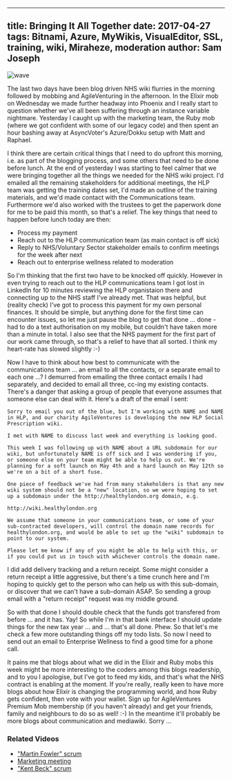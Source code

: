 
---
title: Bringing It All Together
date: 2017-04-27
tags: Bitnami, Azure, MyWikis, VisualEditor, SSL, training, wiki, Miraheze, moderation
author: Sam Joseph
---

![wave](/images/wave.jpg)

The last two days have been blog driven NHS wiki flurries in the morning followed by mobbing and AgileVenturing in the afternoon.  In the Elixir mob on Wednesday we made further headway into Phoenix and I really start to question whether we've all been suffering through an instance variable nightmare.  Yesterday I caught up with the marketing team, the Ruby mob (where we got confident with some of our legacy code) and then spent an hour bashing away at AsyncVoter's Azure/Dokku setup with Matt and Raphael.

I think there are certain critical things that I need to do upfront this morning, i.e. as part of the blogging process, and some others that need to be done before lunch.  At the end of yesterday I was starting to feel calmer that we were bringing together all the things we needed for the NHS wiki project.  I'd emailed all the remaining stakeholders for additional meetings, the HLP team was getting the training dates set, I'd made an outline of the training materials, and we'd made contact with the Communications team.  Furthermore we'd also worked with the trustees to get the paperwork done for me to be paid this month, so that's a relief.  The key things that need to happen before lunch today are then:

* Process my payment
* Reach out to the HLP communication team (as main contact is off sick)
* Reply to NHS/Voluntary Sector stakeholder emails to confirm meetings for the week after next
* Reach out to enterprise wellness related to moderation

So I'm thinking that the first two have to be knocked off quickly. However in even trying to reach out to the HLP communications team I got lost in LinkedIn for 10 minutes reviewing the HLP organistaion there and connecting up to the NHS staff I've already met.  That was helpful, but (reality check) I've got to process this payment for my own personal finances.  It should be simple, but anything done for the first time can encounter issues, so let me just pause the blog to get that done ... done - had to do a text authorisation on my mobile, but couldn't have taken more than a minute in total.  I also see that the NHS payment for the first part of our work came through, so that's a relief to have that all sorted.  I think my heart-rate has slowed slightly :-)

Now I have to think about how best to communicate with the communications team ... an email to all the contacts, or a separate email to each one ...?  I demurred from emailing the three contact emails I had separately, and decided to email all three, cc-ing my existing contacts.  There's a danger that asking a group of people that everyone assumes that someone else can deal with it.  Here's a draft of the email I sent:

```
Sorry to email you out of the blue, but I'm working with NAME and NAME in HLP, and our charity AgileVentures is developing the new HLP Social Prescription wiki.

I met with NAME to discuss last week and everything is looking good.

This week I was following up with NAME about a URL subdomain for our wiki, but unfortunately NAME is off sick and I was wondering if you, or someone else on your team might be able to help us out. We're planning for a soft launch on May 4th and a hard launch on May 12th so we're on a bit of a short fuse.

One piece of feedback we've had from many stakeholders is that any new wiki system should not be a "new" location, so we were hoping to set up a subdomain under the http://healthylondon.org domain, e.g.

http://wiki.healthylondon.org

We assume that someone in your communications team, or some of your sub-contracted developers, will control the domain name records for healthylondon.org, and would be able to set up the "wiki" subdomain to point to our system.

Please let me know if any of you might be able to help with this, or if you could put us in touch with whichever controls the domain name.
```

I did add delivery tracking and a return receipt.  Some might consider a return receipt a little aggressive, but there's a time crunch here and I'm hoping to quickly get to the person who can help us with this sub-domain, or discover that we can't have a sub-domain ASAP.  So sending a group email with a "return receipt" request was my middle ground.

So with that done I should double check that the funds got transfered from before ... and it has. Yay! So while I'm in that bank interface I should update things for the new tax year ... and ... that's all done. Phew.  So that let's me check a few more outstanding things off my todo lists.  So now I need to send out an email to Enterprise Wellness to find a good time for a phone call.

It pains me that blogs about what we did in the Elixir and Ruby mobs this week might be more interesting to the coders among this blogs readership, and to you I apologise, but I've got to feed my kids, and that's what the NHS contract is enabling at the moment.  If you're really, really keen to have more blogs about how Elixir is changing the programming world, and how Ruby gets confident, then vote with your wallet.  Sign up for AgileVentures Premium Mob membership (if you haven't already) and get your friends, family and neighbours to do so as well! :-)  In the meantime it'll probably be more blogs about communication and mediawiki. Sorry ...

### Related Videos

* ["Martin Fowler" scrum](https://www.youtube.com/edit?o=U&video_id=BW21_enHixI)
* [Marketing meeting](https://www.youtube.com/edit?o=U&video_id=nH0wPOZ9Ryk)
* ["Kent Beck" scrum](https://www.youtube.com/edit?o=U&video_id=tU7lTV99tYY)
